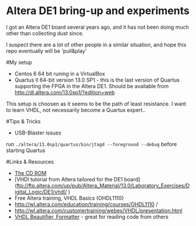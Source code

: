 # Altera DE1 bring-up and experiments
I got an Altera  DE1 board several years ago, and it has not been doing much other than collecting dust since.

I suspect there are a lot of other people in a similar situation, and hope this repo eventually will be 'pull&play'

#My setup
* Centos 6 64 bit runing in a VirtualBox
* Quartus II 64-bit version 13.0 SP1 - this is the last version of Quartus supporting the FPGA in the Altera DE1.  Should be available from http://dl.altera.com/13.0sp1/?edition=web

This setup is choosen as it seems to be the path of least resistance.  I want to learn VHDL, not necessarily become a Quartus expert..

#Tips & Tricks
* USB-Blaster issues

 run ```./altera/13.0sp1/quartus/bin/jtagd --foreground --debug``` before starting Quartus


#Links & Resources
*  [The CD ROM](http://www.terasic.com/downloads/cd-rom/de1/) 
*  [VHDl tutorial from Altera tailored for the DE1 board] (ftp://ftp.altera.com/up/pub/Altera_Material/13.0/Laboratory_Exercises/Digital_Logic/DE1/vhdl/ )
*  Free Altera training, VHDL Basics (OHDL1110)  
  *  http://wl.altera.com/education/training/courses/OHDL1110 /
  *  http://wl.altera.com/customertraining/webex/VHDL/presentation.html
* [VHDL Beautifier, Formatter](http://g2384.github.io/work/VHDLformatter.html) - great for reading code from others
